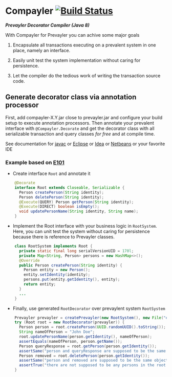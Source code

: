 # Compayler [![Build Status](https://travis-ci.org/sormuras/compayler.png?branch=master)](https://travis-ci.org/sormuras/compayler)

***Prevayler Decorator Compiler (Java 8)***

With Compayler for Prevayler you can achive some major goals

1. Encapsulate all transactions executing on a prevalent system in one place, namely an interface.

2. Easily unit test the system implementation without caring for persistence.

3. Let the compiler do the tedious work of writing the transaction source code.

## Generate decorator class via annotation processor

First, add compayler-X.Y.jar close to prevayler.jar and configure your build setup to execute annotation
processors. Then annotate your prevalent interface with `@Compayler.Decorate` and get the decorator class
with all serializable transaction and query classes *for free* and at compile time.

See documentation for [javac](http://docs.oracle.com/javase/8/docs/technotes/tools/windows/javac.html)
or [Eclipse](http://www.eclipse.org/jdt/apt/introToAPT.php)
or [Idea](http://www.jetbrains.com/idea/webhelp/annotation-processors-support.html)
or [Netbeans](https://netbeans.org/kb/docs/java/annotations.html) or your favorite IDE

### Example based on [E101](https://github.com/jsampson/prevayler/tree/master/demos/tutorial/src/test/java/org/prevayler/examples/e101)
* Create interface `Root` and annotate it
```java
    @Decorate
    interface Root extends Closeable, Serializable {
      Person createPerson(String identity);
      Person deletePerson(String identity);
      @Execute(QUERY) Person getPerson(String identity);
      @Execute(DIRECT) boolean isEmpty();
      void updatePersonName(String identity, String name);
    }
```
* Implement the Root interface with your business logic in `RootSystem`. Here, you can unit test the system
without caring for persistence because there is reference to Prevayler classes.
```java
    class RootSystem implements Root {
      private static final long serialVersionUID = 170l;
      private Map<String, Person> persons = new HashMap<>();
      @Override
      public Person createPerson(String identity) {
        Person entity = new Person();
        entity.setIdentity(identity);
        persons.put(entity.getIdentity(), entity);
        return entity;
      }
      ...
    }
```
* Finally, use generated `RootDecorator` over prevaylent system `RootSystem`
```java
    Prevayler prevayler = createPrevayler(new RootSystem(), new File("e101"));
    try (Root root = new RootDecorator(prevayler)) {
      Person person = root.createPerson(UUID.randomUUID().toString());
      String nameOfPerson = "John Doe";
      root.updatePersonName(person.getIdentity(), nameOfPerson);
      assertEquals(nameOfPerson, person.getName());
      Person queryResponse = root.getPerson(person.getIdentity());
      assertSame("person and queryResponse are supposed to be the same object instance!", person, queryResponse);
      Person removed = root.deletePerson(person.getIdentity());
      assertSame("person and removed are supposed to be the same object instance!", person, removed);
      assertTrue("there are not supposed to be any persons in the root at this point!", root.isEmpty());
    }
```
